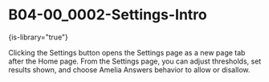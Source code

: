 # B04-00_0002-Settings-Intro

{is-library="true"}

<snippet id="B04-00_0002-Settings-Intro_snippet">



Clicking the Settings button opens the Settings page as a new page tab after the Home page. From the Settings page, you can adjust thresholds, set results shown, and choose Amelia Answers behavior to allow or disallow.


</snippet>